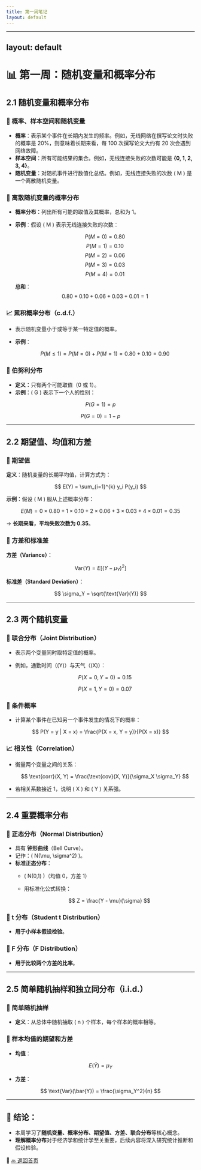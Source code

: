 ```yaml
---
title: 第一周笔记
layout: default
---
```

---
layout: default
---

<script type="text/javascript" async
  src="https://cdnjs.cloudflare.com/ajax/libs/mathjax/2.7.7/MathJax.js?config=TeX-MML-AM_CHTML">
</script>


# 📊 第一周：随机变量和概率分布

## 2.1 随机变量和概率分布

### 📌 概率、样本空间和随机变量
- **概率**：表示某个事件在长期内发生的频率。例如，无线网络在撰写论文时失败的概率是 20%，则意味着长期来看，每 100 次撰写论文大约有 20 次会遇到网络故障。
- **样本空间**：所有可能结果的集合。例如，无线连接失败的次数可能是 **{0, 1, 2, 3, 4}**。
- **随机变量**：对随机事件进行数值化总结。例如，无线连接失败的次数 \( M \) 是一个离散随机变量。

### 🎯 离散随机变量的概率分布
- **概率分布**：列出所有可能的取值及其概率，总和为 1。
- **示例**：假设 \( M \) 表示无线连接失败的次数：
  
  $$
  P(M = 0) = 0.80
  $$
  $$
  P(M = 1) = 0.10
  $$
  $$
  P(M = 2) = 0.06
  $$
  $$
  P(M = 3) = 0.03
  $$
  $$
  P(M = 4) = 0.01
  $$

  **总和**：
  $$
  0.80 + 0.10 + 0.06 + 0.03 + 0.01 = 1
  $$

### 📈 累积概率分布（c.d.f.）
- 表示随机变量小于或等于某一特定值的概率。
- **示例**：
  
  $$
  P(M \leq 1) = P(M = 0) + P(M = 1) = 0.80 + 0.10 = 0.90
  $$

### 🎯 伯努利分布

- **定义**：只有两个可能取值（0 或 1）。
- **示例**：\( G \) 表示下一个人的性别：

$$
P(G = 1) = p
$$

$$
P(G = 0) = 1 - p
$$


---

## 2.2 期望值、均值和方差

### 📌 期望值
**定义**：随机变量的长期平均值，计算方式为：

$$
E(Y) = \sum_{i=1}^{k} y_i P(y_i)
$$

**示例**：假设 \( M \) 服从上述概率分布：

$$
E(M) = 0 \times 0.80 + 1 \times 0.10 + 2 \times 0.06 + 3 \times 0.03 + 4 \times 0.01 = 0.35
$$

→ **长期来看，平均失败次数为 0.35**。


### 🎯 方差和标准差

**方差（Variance）**：
  
$$
\text{Var}(Y) = E[(Y - \mu_Y)^2]
$$

**标准差（Standard Deviation）**：

$$
\sigma_Y = \sqrt{\text{Var}(Y)}
$$


---

## 2.3 两个随机变量

### 📌 联合分布（Joint Distribution）
- 表示两个变量同时取特定值的概率。
- 例如，通勤时间（\(Y\)）与天气（\(X\)）：
  
  $$
  P(X=0, Y=0) = 0.15
  $$

  $$
  P(X=1, Y=0) = 0.07
  $$


### 🎯 条件概率
- 计算某个事件在已知另一个事件发生的情况下的概率：

$$
P(Y = y | X = x) = \frac{P(X = x, Y = y)}{P(X = x)}
$$

### 📈 相关性（Correlation）
- 衡量两个变量之间的关系：
  
  $$
  \text{corr}(X, Y) = \frac{\text{cov}(X, Y)}{\sigma_X \sigma_Y}
  $$

- 若相关系数接近 1，说明 \( X \) 和 \( Y \) 关系强。

---

## 2.4 重要概率分布

### 🎯 正态分布（Normal Distribution）
- 具有 **钟形曲线**（Bell Curve）。
- 记作：\( N(\mu, \sigma^2) \)。
- **标准正态分布**：
  - \( N(0,1) \)（均值 0，方差 1）
  - 用标准化公式转换：
    
    $$
    Z = \frac{Y - \mu}{\sigma}
    $$

### 📌 t 分布（Student t Distribution）
- **用于小样本假设检验**。

### 📌 F 分布（F Distribution）
- **用于比较两个方差的比率**。

---

## 2.5 简单随机抽样和独立同分布（i.i.d.）

### 📌 简单随机抽样
- **定义**：从总体中随机抽取 \( n \) 个样本，每个样本的概率相等。

### 🎯 样本均值的期望和方差
- **均值**：

$$
E(\bar{Y}) = \mu_Y
$$

- **方差**：

$$
\text{Var}(\bar{Y}) = \frac{\sigma_Y^2}{n}
$$

---

## 📌 结论：
- 本周学习了**随机变量、概率分布、期望值、方差、联合分布**等核心概念。
- **理解概率分布**对于经济学和统计学至关重要，后续内容将深入研究统计推断和假设检验。

📌 [🔙 返回首页](../index.md)
